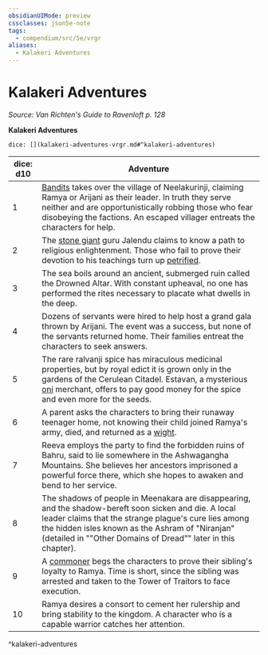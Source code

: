 ```yaml
---
obsidianUIMode: preview
cssclasses: json5e-note
tags:
  - compendium/src/5e/vrgr
aliases:
  - Kalakeri Adventures
---
```

# Kalakeri Adventures
*Source: Van Richten's Guide to Ravenloft p. 128* 

**Kalakeri Adventures**

`dice: [](kalakeri-adventures-vrgr.md#^kalakeri-adventures)`

| dice: d10 | Adventure |
|-----------|-----------|
| 1 | [Bandits](2-Mechanics/CLI/bestiary/humanoid/bandit.md) takes over the village of Neelakurinji, claiming Ramya or Arijani as their leader. In truth they serve neither and are opportunistically robbing those who fear disobeying the factions. An escaped villager entreats the characters for help. |
| 2 | The [stone giant](2-Mechanics/CLI/bestiary/giant/stone-giant.md) guru Jalendu claims to know a path to religious enlightenment. Those who fail to prove their devotion to his teachings turn up [petrified](2-Mechanics/CLI/rules/conditions.md#petrified). |
| 3 | The sea boils around an ancient, submerged ruin called the Drowned Altar. With constant upheaval, no one has performed the rites necessary to placate what dwells in the deep. |
| 4 | Dozens of servants were hired to help host a grand gala thrown by Arijani. The event was a success, but none of the servants returned home. Their families entreat the characters to seek answers. |
| 5 | The rare ralvanji spice has miraculous medicinal properties, but by royal edict it is grown only in the gardens of the Cerulean Citadel. Estavan, a mysterious [oni](2-Mechanics/CLI/bestiary/giant/oni.md) merchant, offers to pay good money for the spice and even more for the seeds. |
| 6 | A parent asks the characters to bring their runaway teenager home, not knowing their child joined Ramya's army, died, and returned as a [wight](2-Mechanics/CLI/bestiary/undead/wight.md). |
| 7 | Reeva employs the party to find the forbidden ruins of Bahru, said to lie somewhere in the Ashwagangha Mountains. She believes her ancestors imprisoned a powerful force there, which she hopes to awaken and bend to her service. |
| 8 | The shadows of people in Meenakara are disappearing, and the shadow-bereft soon sicken and die. A local leader claims that the strange plague's cure lies among the hidden isles known as the Ashram of "Niranjan" (detailed in ""Other Domains of Dread"" later in this chapter). |
| 9 | A [commoner](2-Mechanics/CLI/bestiary/humanoid/commoner.md) begs the characters to prove their sibling's loyalty to Ramya. Time is short, since the sibling was arrested and taken to the Tower of Traitors to face execution. |
| 10 | Ramya desires a consort to cement her rulership and bring stability to the kingdom. A character who is a capable warrior catches her attention. |
^kalakeri-adventures